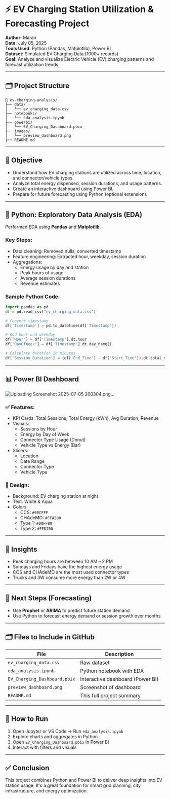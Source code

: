 # ⚡ EV Charging Station Utilization & Forecasting Project

**Author:** Maran  
**Date:** July 05, 2025  
**Tools Used:** Python (Pandas, Matplotlib), Power BI  
**Dataset:** Simulated EV Charging Data (1000+ records)  
**Goal:** Analyze and visualize Electric Vehicle (EV) charging patterns and forecast utilization trends

---

## 🗂️ Project Structure

```
📁 ev-charging-analysis/
├── data/
│   └── ev_charging_data.csv
├── notebooks/
│   └── eda_analysis.ipynb
├── powerbi/
│   └── EV_Charging_Dashboard.pbix
├── images/
│   └── preview_dashboard.png
├── README.md
```

---

## 📌 Objective

- Understand how EV charging stations are utilized across time, location, and connector/vehicle types.
- Analyze total energy dispensed, session durations, and usage patterns.
- Create an interactive dashboard using Power BI.
- Prepare for future forecasting using Python (optional extension).

---

## 🧪 Python: Exploratory Data Analysis (EDA)

Performed EDA using **Pandas** and **Matplotlib**.

### Key Steps:

- Data cleaning: Removed nulls, converted timestamp
- Feature engineering: Extracted hour, weekday, session duration
- Aggregations:
  - Energy usage by day and station
  - Peak hours of usage
  - Average session durations
  - Revenue estimates

### Sample Python Code:

```python
import pandas as pd
df = pd.read_csv("ev_charging_data.csv")

# Convert timestamp
df['Timestamp'] = pd.to_datetime(df['Timestamp'])

# Add hour and weekday
df['Hour'] = df['Timestamp'].dt.hour
df['DayOfWeek'] = df['Timestamp'].dt.day_name()

# Calculate duration in minutes
df['Session_Duration'] = (df['End_Time'] - df['Start_Time']).dt.total_seconds() / 60
```

---

## 📊 Power BI Dashboard
![Uploading Screenshot 2025-07-05 200304.png…]()


### ✅ Features:

- KPI Cards: Total Sessions, Total Energy (kWh), Avg Duration, Revenue
- Visuals:
  - Sessions by Hour
  - Energy by Day of Week
  - Connector Type Usage (Donut)
  - Vehicle Type vs Energy (Bar)
- Slicers:
  - Location
  - Date Range
  - Connector Type
  - Vehicle Type

### 🎨 Design:
- Background: EV charging station at night
- Text: White & Aqua
- Colors:
  - CCS: `#00CFFF`
  - CHAdeMO: `#FFA500`
  - Type 1: `#00FF88`
  - Type 2: `#FFD700`

---

## 🧠 Insights

- Peak charging hours are between 10 AM – 2 PM
- Sundays and Fridays have the highest energy usage
- CCS and CHAdeMO are the most used connector types
- Trucks and 3W consume more energy than 2W or 4W

---

## 🔮 Next Steps (Forecasting)

- Use **Prophet** or **ARIMA** to predict future station demand
- Use Python to forecast energy demand or session growth over months

---

## 🗂 Files to Include in GitHub

| File                                 | Description                           |
|--------------------------------------|---------------------------------------|
| `ev_charging_data.csv`              | Raw dataset                           |
| `eda_analysis.ipynb`                | Python notebook with EDA              |
| `EV_Charging_Dashboard.pbix`        | Interactive dashboard (Power BI)      |
| `preview_dashboard.png`             | Screenshot of dashboard               |
| `README.md`                         | This full project summary             |

---

## 🧭 How to Run

1. Open Jupyter or VS Code → Run `eda_analysis.ipynb`
2. Explore charts and aggregates in Python
3. Open `EV_Charging_Dashboard.pbix` in Power BI
4. Interact with filters and visuals

---

## ✅ Conclusion

This project combines Python and Power BI to deliver deep insights into EV station usage. It's a great foundation for smart grid planning, city infrastructure, and energy optimization.

